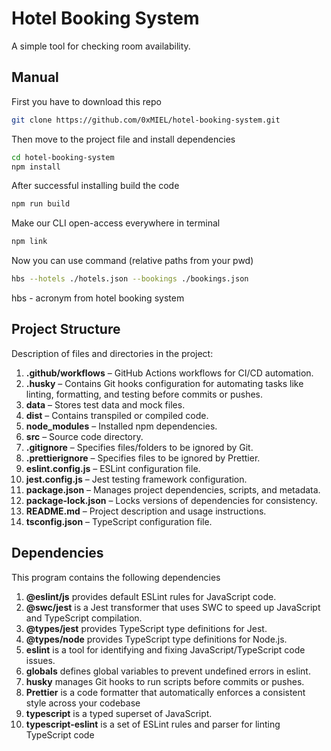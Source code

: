 # Hotel Booking System

A simple tool for checking room availability.

## Manual

First you have to download this repo

```bash
git clone https://github.com/0xMIEL/hotel-booking-system.git
```

Then move to the project file and install dependencies

```bash
cd hotel-booking-system
npm install
```

After successful installing build the code

```bash
npm run build
```

Make our CLI open-access everywhere in terminal

```bash
npm link
```

Now you can use command (relative paths from your pwd)

```bash
hbs --hotels ./hotels.json --bookings ./bookings.json
```

hbs - acronym from hotel booking system

## Project Structure

Description of files and directories in the project:

1. **.github/workflows** – GitHub Actions workflows for CI/CD automation.
2. **.husky** – Contains Git hooks configuration for automating tasks like linting, formatting, and testing before commits or pushes.
3. **data** – Stores test data and mock files.
4. **dist** – Contains transpiled or compiled code.
5. **node_modules** – Installed npm dependencies.
6. **src** – Source code directory.
7. **.gitignore** – Specifies files/folders to be ignored by Git.
8. **.prettierignore** – Specifies files to be ignored by Prettier.
9. **eslint.config.js** – ESLint configuration file.
10. **jest.config.js** – Jest testing framework configuration.
11. **package.json** – Manages project dependencies, scripts, and metadata.
12. **package-lock.json** – Locks versions of dependencies for consistency.
13. **README.md** – Project description and usage instructions.
14. **tsconfig.json** – TypeScript configuration file.

## Dependencies

This program contains the following dependencies

1. **@eslint/js** provides default ESLint rules for JavaScript code.
2. **@swc/jest** is a Jest transformer that uses SWC to speed up JavaScript and TypeScript compilation.
3. **@types/jest** provides TypeScript type definitions for Jest.
4. **@types/node** provides TypeScript type definitions for Node.js.
5. **eslint** is a tool for identifying and fixing JavaScript/TypeScript code issues.
6. **globals** defines global variables to prevent undefined errors in eslint.
7. **husky** manages Git hooks to run scripts before commits or pushes.
8. **Prettier** is a code formatter that automatically enforces a consistent style across your codebase
9. **typescript** is a typed superset of JavaScript.
10. **typescript-eslint** is a set of ESLint rules and parser for linting TypeScript code
